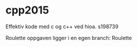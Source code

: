 # cpp2015
Effektiv kode med c og c++ ved hioa.
s198739

Roulette oppgaven ligger i en egen branch: Roulette
